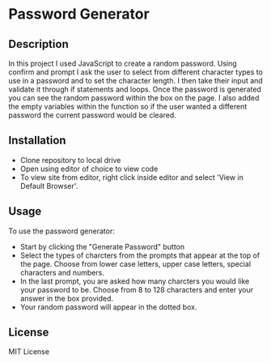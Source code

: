 # Password Generator

## Description

In this project I used JavaScript to create a random password. Using confirm and prompt I ask the user to select from different character types to use in a password and to set the character length. I then take their input and validate it through if statements and loops. Once the password is generated you can see the random password within the box on the page. I also added the empty variables within the function so if the user wanted a different password the current password would be cleared. 

## Installation

- Clone repository to local drive
- Open using editor of choice to view code
- To view site from editor, right click inside editor and select 'View in Default Browser'.

## Usage

To use the password generator:

- Start by clicking the "Generate Password" button
- Select the types of charcters from the prompts that appear at the top of the page. Choose from lower case letters, upper case letters, special characters and numbers.
- In the last prompt, you are asked how many charcters you would like your password to be. Choose from 8 to 128 characters and enter your answer in the box provided. 
- Your random password will appear in the dotted box.

## License

MIT License
